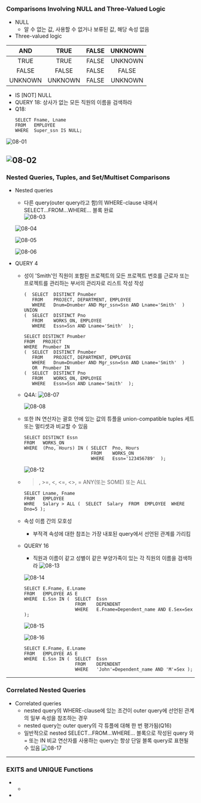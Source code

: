 ##
### Comparisons Involving NULL and Three-Valued Logic
   - NULL
      - 알 수 없는 값, 사용할 수 없거나 보류된 값, 해당 속성 없음
   - Three-valued logic   
   
   | AND | TRUE | FALSE | UNKNOWN |   
   |:---:|:---:|:---:|:---:|   
   | TRUE | TRUE | FALSE | UNKNOWN |   
   | FALSE | FALSE | FALSE | FALSE |   
   | UNKNOWN | UNKNOWN | FALSE | UNKNOWN |   
   
   - IS [NOT] NULL
   - QUERY 18: 상사가 없는 모든 직원의 이름을 검색하라
   - Q18:
      ```
      SELECT Fname, Lname
      FROM   EMPLOYEE
      WHERE  Super_ssn IS NULL;
      ```
      
   ![08-01](https://github.com/Jeongsiwook/DataBase/blob/master/img/08-01.jpg?raw=true)   
   
   ![08-02](https://github.com/Jeongsiwook/DataBase/blob/master/img/08-02.jpg?raw=true)   
---

### Nested Queries, Tuples, and Set/Multiset Comparisons
   - Nested queries
      - 다른 query(outer query라고 함)의 WHERE-clause 내에서 SELECT...FROM...WHERE... 블록 완료   
      ![08-03](https://github.com/Jeongsiwook/DataBase/blob/master/img/08-03.jpg?raw=true)  
      
      ![08-04](https://github.com/Jeongsiwook/DataBase/blob/master/img/08-04.jpg?raw=true)   
      
      ![08-05](https://github.com/Jeongsiwook/DataBase/blob/master/img/08-05.jpg?raw=true)   
      
      ![08-06](https://github.com/Jeongsiwook/DataBase/blob/master/img/08-06.jpg?raw=true)    
      
   - QUERY 4
      - 성이 'Smith'인 직원이 포함된 프로젝트의 모든 프로젝트 번호를 근로자 또는 프로젝트를 관리하는 부서의 관리자로 리스트 작성
      작성
         ```
         (  SELECT  DISTINCT Pnumber
            FROM    PROJECT, DEPARTMENT, EMPLOYEE
            WHERE   Dnum=Dnumber AND Mgr_ssn=Ssn AND Lname='Smith'  )
         UNION
         (  SELECT  DISTINCT Pno
            FROM    WORKS_ON, EMPLOYEE
            WHERE   Essn=Ssn AND Lname='Smith'  );
         ```
         
         ```
         SELECT DISTINCT Pnumber
         FROM   PROJECT
         WHERE  Pnumber IN
         (  SELECT  DISTINCT Pnumber
            FROM    PROJECT, DEPARTMENT, EMPLOYEE
            WHERE   Dnum=Dnumber AND Mgr_ssn=Ssn AND Lname='Smith'  )
            OR  Pnumber IN
         (  SELECT  DISTINCT Pno
            FROM    WORKS_ON, EMPLOYEE
            WHERE   Essn=Ssn AND Lname='Smith'  );
         ```
         
      - Q4A:
         ![08-07](https://github.com/Jeongsiwook/DataBase/blob/master/img/08-07.jpg?raw=true)   
         
         ![08-08](https://github.com/Jeongsiwook/DataBase/blob/master/img/08-08.jpg?raw=true)   
         
      - 또한 IN 연산자는 괄호 안에 있는 값의 튜플을 union-compatible tuples 세트 또는 멀티셋과 비교할 수 있음
         ```
         SELECT DISTINCT Essn
         FROM   WORKS_ON
         WHERE  (Pno, Hours) IN ( SELECT  Pno, Hours
                                  FROM    WORKS_ON
                                  WHERE   Essn='123456789'  );
         ```
         ![08-12](https://github.com/Jeongsiwook/DataBase/blob/master/img/08-12.jpg?raw=true)   
         
      - >, >=, <, <=, <>, = ANY(또는 SOME) 또는 ALL
         ```
         SELECT Lname, Fname
         FROM   EMPLOYEE
         WHRE   Salary > ALL (  SELECT  Salary  FROM  EMPLOYEE  WHERE Dno=5 );
         ```
         
      - 속성 이름 간의 모호성
         - 부적격 속성에 대한 참조는 가장 내포된 query에서 선언된 관계를 가리킴
      - QUERY 16
         - 직원과 이름이 같고 성별이 같은 부양가족이 있는 각 직원의 이름을 검색하라
         ![08-13](https://github.com/Jeongsiwook/DataBase/blob/master/img/08-13.jpg?raw=true)   
         
         ![08-14](https://github.com/Jeongsiwook/DataBase/blob/master/img/08-14.jpg?raw=true)   
         
         ```
         SELECT E.Fname, E.Lname
         FROM   EMPLOYEE AS E
         WHERE  E.Ssn IN (  SELECT  Essn
                            FROM    DEPENDENT
                            WHERE   E.Fname=Dependent_name AND E.Sex=Sex  );
         ```
         
         ![08-15](https://github.com/Jeongsiwook/DataBase/blob/master/img/08-15.jpg?raw=true)   
         
         ![08-16](https://github.com/Jeongsiwook/DataBase/blob/master/img/08-16.jpg?raw=true)   
         
         ```
         SELECT E.Fname, E.Lname
         FROM   EMPLOYEE AS E
         WHERE  E.Ssn IN (  SELECT  Essn
                            FROM    DEPENDENT
                            WHERE   'John'=Dependent_name AND 'M'=Sex );
         ```
---

### Correlated Nested Queries
   - Correlated queries
      - nested query의 WHERE-clause에 있는 조건이 outer query에 선언된 관계의 일부 속성을 참조하는 경우
      - nested query는 outer query의 각 튜플에 대해 한 번 평가됨(Q16)
      - 일반적으로 nested SELECT...FROM...WHERE... 블록으로 작성된 query 와 = 또는 IN 비교 연산자를 사용하는 query는 항상 단일 블록 query로 표현될 수 있음
      ![08-17](https://github.com/Jeongsiwook/DataBase/blob/master/img/08-17.jpg?raw=true)   
---

### EXITS and UNIQUE Functions
   -
      - 
   -
   
      
         
         
